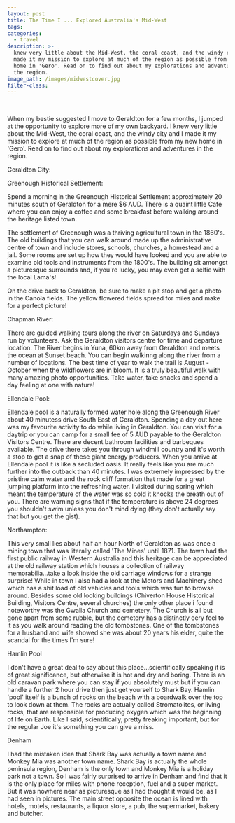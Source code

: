 ```yaml
---
layout: post
title: The Time I ... Explored Australia's Mid-West
tags:
categories:
  - travel
description: >-
  knew very little about the Mid-West, the coral coast, and the windy city and I
  made it my mission to explore at much of the region as possible from my new
  home in 'Gero'. Read on to find out about my explorations and adventures in
  the region.
image_path: /images/midwestcover.jpg
filter-class:
---
```



&nbsp;

When my bestie suggested I move to Geraldton for a few months, I jumped at the opportunity to explore more of my own backyard. I knew very little about the Mid-West, the coral coast, and the windy city and I made it my mission to explore at much of the region as possible from my new home in 'Gero'. Read on to find out about my explorations and adventures in the region.

Geraldton City:

Greenough Historical Settlement:

Spend a morning in the Greenough Historical Settlement approximately 20 minutes south of Geraldton for a mere $6 AUD. There is a quaint little Cafe where you can enjoy a coffee and some breakfast before walking around the heritage listed town.

The settlement of Greenough was a thriving agricultural town in the 1860's. The old buildings that you can walk around made up the administrative centre of town and include stores, schools, churches, a homestead and a jail. Some rooms are set up how they would have looked and you are able to examine old tools and instruments from the 1800's. The building sit amongst a picturesque surrounds and, if you're lucky, you may even get a selfie with the local Lama's!

On the drive back to Geraldton, be sure to make a pit stop and get a photo in the Canola fields. The yellow flowered fields spread for miles and make for a perfect picture!

Chapman River:

There are guided walking tours along the river on Saturdays and Sundays run by volunteers. Ask the Geraldton visitors centre for time and departure location. The River begins in Yuna, 60km away from Geraldton and meets the ocean at Sunset beach. You can begin walkinng along the river from a number of locations. The best time of year to walk the trail is August - October when the wildflowers are in bloom. It is a truly beautiful walk with many amazing photo opportunities. Take water, take snacks and spend a day feeling at one with nature!

Ellendale Pool:

Ellendale pool is a naturally formed water hole along the Greenough River about 40 minutess drive South East of Geraldton. Spending a day out here was my favourite activity to do while living in Geraldton. You can visit for a daytrip or you can camp for a small fee of 5 AUD payable to the Geraldton Visitors Centre. There are decent bathroom facilities and barbeques available. The drive there takes you through windmill country and it's worth a stop to get a snap of these giant energy producers. When you arrive at Ellendale pool it is like a secluded oasis. It really feels like you are much further into the outback than 40 minutes. I was extremely impressed by the pristine calm water and the rock cliff formation that made for a great jumping platform into the refreshing water. I visited during spring which meant the temperature of the water was so cold it knocks the breath out of you. There are warning signs that if the temperature is above 24 degrees you shouldn't swim unless you don't mind dying (they don't actually say that but you get the gist).

Northampton:

This very small lies about half an hour North of Geraldton as was once a mining town that was literally called 'The Mines' until 1871. The town had the first public railway in Western Australia and this heritage can be appreciated at the old railway station which houses a collection of railway memorabilia...take a look inside the old carriage windows for a strange surprise! While in town I also had a look at the Motors and Machinery shed which has a shit load of old vehicles and tools which was fun to browse around. Besides some old looking buildings (Chiverton House Historical Building, Visitors Centre, several churches) the only other place i found noteworthy was the Gwalla Church and cemetery. The Church is all but gone apart from some rubble, but the cemetery has a distinctly eery feel to it as you walk around reading the old tombstones. One of the tombstones for a husband and wife showed she was about 20 years his elder, quite the scandal for the times I'm sure!

Hamlin Pool

I don't have a great deal to say about this place...scientifically speaking it is of great significance, but otherwise it is hot and dry and boring. There is an old caravan park where you can stay if you absolutely must but if you can handle a further 2 hour drive then just get yourself to Shark Bay. Hamlin 'pool' itself is a bunch of rocks on the beach with a boardwalk over the top to look down at them. The rocks are actually called Stromatolites, or living rocks, that are responsible for producing oxygen which was the beginning of life on Earth. Like I said, scientifically, pretty freaking important, but for the regular Joe it's something you can give a miss.

Denham

I had the mistaken idea that Shark Bay was actually a town name and Monkey Mia was another town name. Shark Bay is actually the whole peninsula region, Denham is the only town and Monkey Mia is a holiday park not a town. So I was fairly surprised to arrive in Denham and find that it is the only place for miles with phone reception, fuel and a super market. But it was nowhere near as picturesque as I had thought it would be, as I had seen in pictures. The main street opposite the ocean is lined with hotels, motels, restaurants, a liquor store, a pub, the supermarket, bakery and butcher.